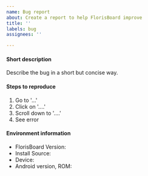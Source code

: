 ```yaml
---
name: Bug report
about: Create a report to help FlorisBoard improve
title: ''
labels: bug
assignees: ''

---
```


<!--
- Describe the bug in a short but concise way.
- If you have a screenshot or screen recording of the bug, link them at the end
  of this issue.
- Please search existing bug reports to avoid creating duplicates.
- Give your bug report a good name (no generics like "Error" or "Crash"), so
  others can easily identify the topic of your issue.
- Also make sure to fill out the enviromemnt information. This info is valuable
  when trying to fix your described bug.
-
- Important: should your issue be regarding an OutOfMemory crash, please
-            don't submit this bug report and check out issue #677 (is pinned).
-
- Thank you for your help in making FlorisBoard better!
-->

#### Short description
Describe the bug in a short but concise way.

#### Steps to reproduce
1. Go to '...'
2. Click on '....'
3. Scroll down to '....'
4. See error

#### Environment information
- FlorisBoard Version: <!-- e.g. 0.X.X -->
- Install Source: <!-- Google PlayStore/F-Droid/GitHub/? -->
- Device: <!-- e.g. OnePlus 7T -->
- Android version, ROM: <!-- e.g. 10, Stock -->

<!-- (remove this line if you paste a log)
```
If applicable, paste the captured debug log here.
```
(remove this line if you paste a log) -->
